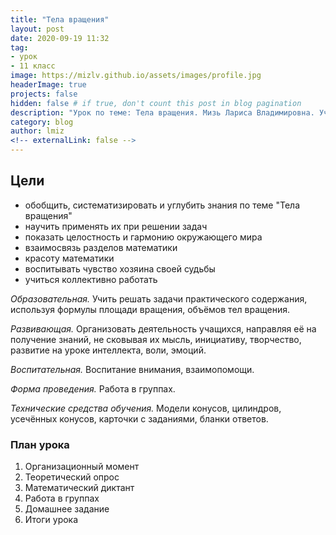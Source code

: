 ```yaml
---
title: "Тела вращения"
layout: post
date: 2020-09-19 11:32
tag: 
- урок
- 11 класс
image: https://mizlv.github.io/assets/images/profile.jpg
headerImage: true
projects: false
hidden: false # if true, don't count this post in blog pagination
description: "Урок по теме: Тела вращения. Мизь Лариса Владимировна. Учитель математики высшей категории."
category: blog
author: lmiz
<!-- externalLink: false -->
---
```

## **Цели** 

* обобщить, систематизировать и углубить знания по теме "Тела вращения" 
* научить применять их при решении задач
* показать целостность и гармонию окружающего мира 
* взаимосвязь разделов математики
* красоту математики
* воспитывать чувство хозяина своей судьбы 
* учиться коллективно работать

*Образовательная.* Учить решать задачи практического содержания,  используя формулы  площади вращения, объёмов тел вращения. 

*Развивающая.* Организовать деятельность учащихся, направляя её на получение знаний, не сковывая их мысль, инициативу, творчество, развитие на уроке интеллекта, воли, эмоций. 

*Воспитательная.* Воспитание внимания, взаимопомощи. 

*Форма проведения.* Работа в группах. 

*Технические средства обучения.* Модели конусов, цилиндров, усечённых конусов, карточки с заданиями, бланки ответов. 

### **План урока** 
1.	Организационный момент 
2.	Теоретический опрос 
3.	Математический диктант 
4.	Работа в группах
5.	Домашнее задание 
6.	Итоги урока
